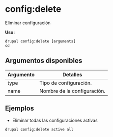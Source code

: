 # config:delete
Eliminar configuración

**Uso:**
```
drupal config:delete [arguments]
cd
```

## Argumentos disponibles
Argumento | Detalles
---------|-------------
type | Tipo de configuración.
name | Nombre de la configuración.

## Ejemplos
* Eliminar todas las configuraciones activas
```
drupal config:delete active all
```
